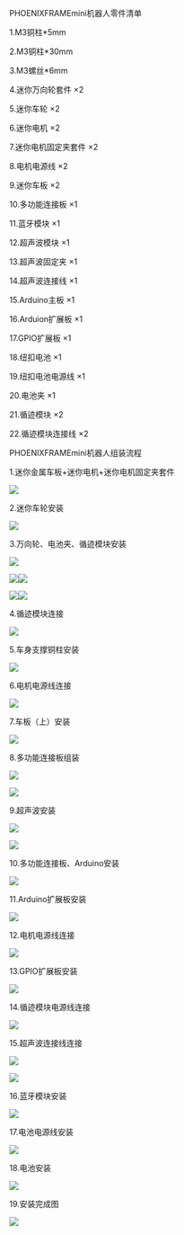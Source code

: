 PHOENIXFRAMEmini机器人零件清单

1.M3铜柱\*5mm

2.M3铜柱\*30mm

3.M3螺丝\*6mm

4.迷你万向轮套件 ×2

5.迷你车轮 ×2

6.迷你电机 ×2

7.迷你电机固定夹套件 ×2

8.电机电源线 ×2

9.迷你车板 ×2

10.多功能连接板 ×1

11.蓝牙模块 ×1

12.超声波模块 ×1

13.超声波固定夹 ×1

14.超声波连接线 ×1

15.Arduino主板 ×1

16.Arduion扩展板 ×1

17.GPIO扩展板 ×1

18.纽扣电池 ×1

19.纽扣电池电源线 ×1

20.电池夹 ×1

21.循迹模块 ×2

22.循迹模块连接线 ×2

PHOENIXFRAMEmini机器人组装流程

1.迷你金属车板+迷你电机+迷你电机固定夹套件

![](/assets/A111.png)



2.迷你车轮安装

![](/assets/A112.png)

3.万向轮、电池夹、循迹模块安装

![](/assets/A61.jpg)



![](/assets/A7.jpg)![](/assets/A8.jpg)

![](/assets/A9.jpg)![](/assets/A10.jpg)

4.循迹模块连接

![](/assets/c2.png)

5.车身支撑铜柱安装

![](/assets/c3.png)

6.电机电源线连接

![](/assets/C4.png)

7.车板（上）安装

![](/assets/c5.png)

8.多功能连接板组装

![](/assets/c6.png)

![](/assets/C7.png)

9.超声波安装

![](/assets/C8.png)

![](/assets/C9.png)

10.多功能连接板、Arduino安装

![](/assets/C11.png)

11.Arduino扩展板安装

![](/assets/c12.png)

12.电机电源线连接

![](/assets/c13.png)

13.GPIO扩展板安装

![](/assets/C14.png)

14.循迹模块电源线连接

![](/assets/C15.png)

15.超声波连接线连接

![](/assets/c16.png)

![](/assets/C18.png)

16.蓝牙模块安装

![](/assets/C19.png)

17.电池电源线安装

![](/assets/C20.png)

18.电池安装

![](/assets/c22.png)

19.安装完成图

![](/assets/c24.png)

